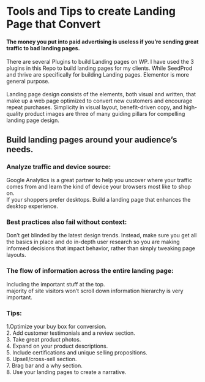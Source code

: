 # Tools and Tips to create Landing Page that Convert
 
 #### The money you put into paid advertising is useless if you’re sending great traffic to bad landing pages.
 
There are several Plugins to build Landing pages on WP. I have used the 3 plugins in this Repo to build landing pages for my clients. While SeedProd and thrive are specifically for building Landing pages. Elementor is more general purpose.     
<br>
Landing page design consists of the elements, both visual and written, that make up a web page optimized to convert new customers and encourage repeat purchases. Simplicity in visual layout, benefit-driven copy, and high-quality product images are three of many guiding pillars for compelling landing page design. 



##   Build landing pages around your audience’s needs.


###   Analyze traffic and device source:  <br>
Google Analytics is a great partner to help you uncover where your traffic comes from and learn the kind of device your browsers most like to shop on. <br>
If your shoppers prefer desktops. Build a landing page that enhances the desktop experience.


###  Best practices also fail without context: <br>
Don’t get blinded by the latest design trends. Instead, make sure you get all the basics in place and do in-depth user research so you are making informed decisions that impact behavior, rather than simply tweaking page layouts. 


###  The flow of information across the entire landing page: <br>
Including the important stuff at the top. <br>
 majority of site visitors won’t scroll down
information hierarchy is very important.

### Tips:

1.Optimize your buy box for conversion.  <br>
2. Add customer testimonials and a review section.  <br>
3. Take great product photos.    <br>
4. Expand on your product descriptions.  <br>
5. Include certifications and unique selling propositions.   <br>
6. Upsell/cross-sell section.   <br>
7. Brag bar and a why section.   <br>
8. Use your landing pages to create a narrative.   <br>
